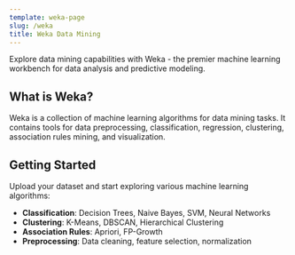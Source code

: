 ```yaml
---
template: weka-page
slug: /weka
title: Weka Data Mining
---
```

Explore data mining capabilities with Weka - the premier machine learning workbench for data analysis and predictive modeling.

## What is Weka?

Weka is a collection of machine learning algorithms for data mining tasks. It contains tools for data preprocessing, classification, regression, clustering, association rules mining, and visualization.

## Getting Started

Upload your dataset and start exploring various machine learning algorithms:

- **Classification**: Decision Trees, Naive Bayes, SVM, Neural Networks
- **Clustering**: K-Means, DBSCAN, Hierarchical Clustering  
- **Association Rules**: Apriori, FP-Growth
- **Preprocessing**: Data cleaning, feature selection, normalization